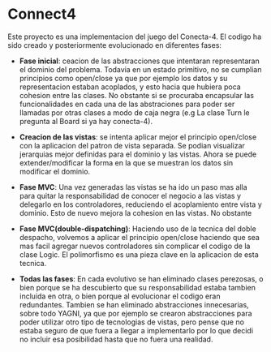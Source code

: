 # Connect4

Este proyecto es una implementacion del juego del Conecta-4. El codigo ha sido creado y posteriormente
evolucionado en diferentes fases:

- **Fase inicial**: ceacion de las abstracciones que intentaran representaran el dominio del problema. Todavia
en un estado primitivo, no se cumplian principios como open/close ya que por ejemplo
los datos y su representacion estaban acoplados, y esto hacia que hubiera poca cohesion
entre las clases. No obstante si se procuraba encapsular las funcionalidades en cada una de las abstraciones para
poder ser llamadas por otras clases a modo de caja negra (e.g La clase Turn le pregunta al Board si ya hay conecta-4).

- **Creacion de las vistas**: se intenta aplicar mejor el principio open/close con la aplicacion
del patron de vista separada. Se podian visualizar jerarquias mejor definidas para el dominio y las vistas. Ahora
se puede extender/modificar la forma en la que se muestran los datos sin modificar el dominio.
  
- **Fase MVC**: Una vez generadas las vistas se ha ido un paso mas alla para quitar la responsabilidad 
  de conocer el negocio a las vistas y delegarlo en los controladores, reduciendo el acoplamiento entre vista
  y dominio. Esto de nuevo mejora la cohesion en las vistas. No obstante
  
- **Fase MVC(double-dispatching)**: Haciendo uso de la tecnica del doble despacho, volvemos a 
  aplicar el principio open/close haciendo que sea mas facil agregar nuevos controladores sin
  complicar el codigo de la clase Logic. El polimorfismo es una pieza clave en la aplicacion de esta
  tecnica.

- **Todas las fases**: En cada evolutivo se han eliminado clases perezosas, o bien porque se ha descubierto que
su responsabilidad estaba tambien incluida en otra, o bien porque al evolucionar el codigo
eran redundantes. Tambien se han eliminado abstracciones innecesarias, sobre todo YAGNI, ya que por ejemplo se crearon
abstracciones para poder utilizar otro tipo de tecnologias de vistas, pero pense que no estaba seguro
de que fuera a llegar a implementarlo por lo que decidi no incluir esa posibilidad hasta que no fuera
una realidad.